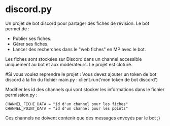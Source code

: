 # discord.py
Un projet de bot discord pour partager des fiches de révision.
Le bot permet de :
- Publier ses fiches.
- Gérer ses fiches.
- Lancer des recherches dans le "web fiches" en MP avec le bot.

Les fiches sont stockées sur Discord dans un channel accessible uniquement au bot et aux modérateurs.
Le projet est cloturé.

#Si vous voulez reprendre le projet :
Vous devez ajouter un token de bot discord à la fin du fichier main.py  :
client.run('mon token de bot discord')

Modifier les id des channels qui vont stocker les informations dans le fichier permission.py :

    CHANNEL_FICHE_DATA = "id d'un channel pour les fiches"
    CHANNEL_POINT_DATA = "id d'un channel pour les points"

Ces channels ne doivent contenir que des messages envoyés par le bot ;)
